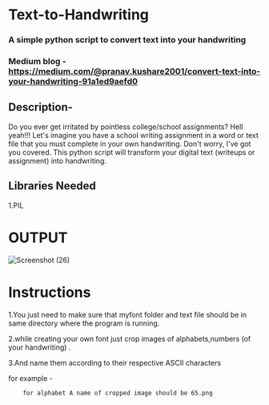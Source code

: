 # Text-to-Handwriting 
### A simple python script to convert text into your handwriting
### Medium blog - https://medium.com/@pranav.kushare2001/convert-text-into-your-handwriting-91a1ed9aefd0

## Description- 
Do you ever get irritated by pointless college/school assignments? Hell yeah!!! Let's imagine you have a school writing assignment in a word or text file that you must complete in your own handwriting. Don't worry, I've got you covered. This python script will transform your digital text (writeups or assignment) into handwriting.
## Libraries Needed
1.PIL 
# OUTPUT

![Screenshot (26)](https://user-images.githubusercontent.com/66110778/88167556-a5316700-cc36-11ea-883d-54a0a85e9de6.png)

# Instructions 

1.You just need to make sure that myfont folder and text file  should be in same directory where the program is running.

2.while creating your own font just crop images of alphabets,numbers (of your handwriting) .

3.And name them according to their respective ASCII characters 

   for example -
   
        for alphabet A name of cropped image should be 65.png
